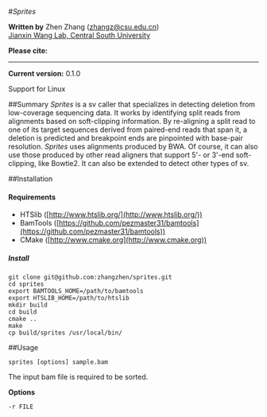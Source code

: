 #*Sprites*

**Written by** Zhen Zhang (zhangz@csu.edu.cn)  
[Jianxin Wang Lab, Central South University](http://netlab.csu.edu.cn/)

**Please cite:**

---

**Current version:** 0.1.0

Support for Linux

##Summary
*Sprites* is a sv caller that specializes in detecting deletion from low-coverage sequencing data. It works by identifying split reads from alignments based on soft-clipping information. By re-aligning a split read to one of its target sequences derived from paired-end reads that span it, a deletion is predicted and breakpoint ends are pinpointed with base-pair resolution. *Sprites* uses alignments produced by BWA. Of course, it can also use those produced by other read aligners that support 5'- or 3'-end soft-clipping, like Bowtie2. It can also be extended to detect other types of sv.

##Installation

#### Requirements
- HTSlib ([http://www.htslib.org/](http://www.htslib.org/))
- BamTools ([https://github.com/pezmaster31/bamtools](https://github.com/pezmaster31/bamtools))
- CMake ([http://www.cmake.org](http://www.cmake.org))

##### Install
```
git clone git@github.com:zhangzhen/sprites.git
cd sprites
export BAMTOOLS_HOME=/path/to/bamtools
export HTSLIB_HOME=/path/to/htslib
mkdir build
cd build
cmake ..
make
cp build/sprites /usr/local/bin/
```
##Usage
```
sprites [options] sample.bam
```
The input bam file is required to be sorted.

**Options**
```
-r FILE 
```
